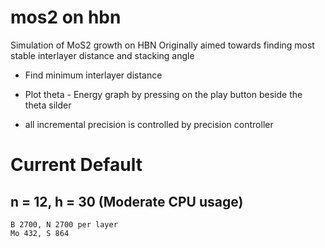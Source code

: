 # mos2 on hbn
Simulation of MoS2 growth on HBN
Originally aimed towards finding most stable interlayer distance and stacking angle

* Find minimum interlayer distance
* Plot theta - Energy graph by pressing on the play button beside the theta silder

* all incremental precision is controlled by precision controller

# Current Default 
## n = 12, h = 30 (Moderate CPU usage)
```
B 2700, N 2700 per layer
Mo 432, S 864
```